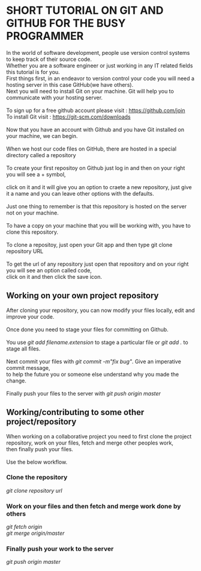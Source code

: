 # SHORT TUTORIAL ON GIT AND GITHUB FOR THE BUSY PROGRAMMER
In the world of software development, people use version control systems to keep track of their source code.<br>
Whether you are a software engineer or just working in any IT related fields this tutorial is for you.<br>
First things first, in an endeavor to version control your code you will need a hosting server in this case GitHub(we have others).<br>
Next you will need to install Git on your machine. Git will help you to communicate with your hosting server.<br>
<br>
To sign up for a free github account please visit : https://github.com/join <br>
To install Git visit : https://git-scm.com/downloads <br><br>
Now that you have an account with Github and you have Git installed on your machine, we can begin.<br><br>
When we host our code files on GitHub, there are hosted in a special directory called a repository<br><br>
To create your first repositoy on Github just log in and then on your right you will see a + symbol,<br><br>
 click on it and it will give you an option to craete a new repository, just give it a name and you can leave other options with the defaults.<br><br>
 Just one thing to remember is that this repository is hosted on the server not on your machine.<br><br>
 To have a copy on your machine that you will be working with, you have to clone this repository.<br><br>
 To clone a repositoy, just open your Git app and then type git clone repository URL <br><br>
 To get the url of any repository just open that repository and on your right you will see an option called code,<br>
 click on it and then click the save icon.<br>
 ## Working on your own project repository
 After cloning your repository, you can now modify your files locally, edit and improve your code.<br><br>
 Once done you need to stage your files for committing on Github.<br><br>
 You use *git add filename.extension* to stage a particular file or *git add .* to stage all files.<br><br>
 Next commit your files with *git commit -m"fix bug"*. Give an imperative commit message,<br>
 to help the future you or someone else understand why you made the change.<br><br>
 Finally push your files to the server with *git push origin master* <br>
 ## Working/contributing to some other project/repository
 When working on a collaborative project you need to first clone the project repository, work on your files, fetch and merge other peoples work, <br> then finally push your files.<br><br>
 Use the below workflow.<br>
 ### Clone the repository
 *git clone repository url* <br>
 ### Work on your files and then fetch and merge work done by others
 *git fetch origin*<br>
 *git merge origin/master*<br>
 ### Finally push your work to the server
 *git push origin master*






